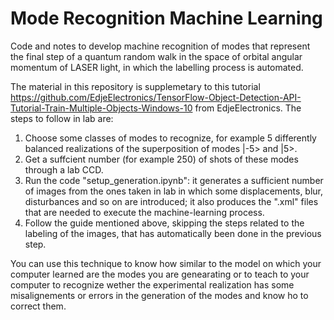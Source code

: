 # Mode Recognition Machine Learning
Code and notes to develop machine recognition of modes that represent the final step of a quantum random walk in the space of orbital angular momentum of LASER light, in which the labelling process is automated.

The material in this repository is supplemetary to this tutorial
https://github.com/EdjeElectronics/TensorFlow-Object-Detection-API-Tutorial-Train-Multiple-Objects-Windows-10
from EdjeElectronics. The steps to follow in lab are:
1) Choose some classes of modes to recognize, for example 5 differently balanced realizations of the superposition of modes |-5> and |5>.
2) Get a suffcient number (for example 250) of shots of these modes through a lab CCD.
3) Run the code "setup_generation.ipynb": it generates a sufficient number of images from the ones taken in lab in which some displacements, blur, disturbances and so on are introduced; it also produces the ".xml" files that are needed to execute the machine-learning process.
4) Follow the guide mentioned above, skipping the steps related to the labeling of the images, that has automatically been done in the previous step.

You can use this technique to know how similar to the model on which your computer learned are the modes you are genearating or to teach to your computer to recognize wether the experimental realization has some misalignements or errors in the generation of the modes and know ho to correct them.
